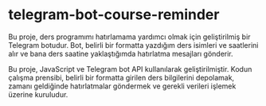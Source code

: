 # telegram-bot-course-reminder
Bu proje, ders programımı hatırlamama yardımcı olmak için geliştirilmiş bir Telegram botudur. Bot, belirli bir formatta yazdığım ders isimleri ve saatlerini alır ve bana ders saatine yaklaştığımda hatırlatma mesajları gönderir.

Bu proje, JavaScript ve Telegram bot API kullanılarak geliştirilmiştir. Kodun çalışma prensibi, belirli bir formatta girilen ders bilgilerini depolamak, zamanı geldiğinde hatırlatmalar göndermek ve gerekli verileri işlemek üzerine kuruludur.
